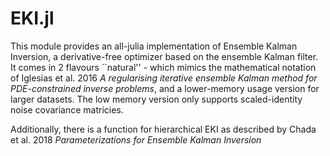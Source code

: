 # EKI.jl 

This module provides an all-julia implementation of Ensemble Kalman Inversion, a derivative-free optimizer based on the ensemble Kalman filter. It comes in 2 flavours ``natural'' - which mimics the mathematical notation of Iglesias et al. 2016 *A regularising iterative ensemble Kalman method for PDE-constrained inverse problems*, and a lower-memory usage version for larger datasets. The low memory version only supports scaled-identity noise covariance matricies.

Additionally, there is a function for hierarchical EKI as described by Chada et al. 2018 *Parameterizations for Ensemble Kalman Inversion*